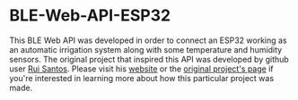 # BLE-Web-API-ESP32

This BLE Web API was developed in order to connect an ESP32 working as an automatic irrigation system along with some temperature and humidity sensors. The original project that inspired this API was developed by github user [Rui Santos](https://github.com/RuiSantosdotme). Please visit his [website](https://randomnerdtutorials.com/) or the [original project's page](https://randomnerdtutorials.com/esp32-web-bluetooth/) if you're interested in learning more about how this particular project was made.
